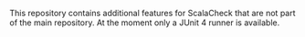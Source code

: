 This repository contains additional features for ScalaCheck that are not part of the main repository. At the moment only a JUnit 4 runner is available.